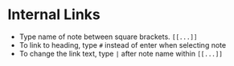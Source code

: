 # Internal Links
- Type name of note between square brackets. `[[...]]`
- To link to heading, type `#` instead of enter when selecting note
- To change the link text, type `|` after note name within `[[...]]`
